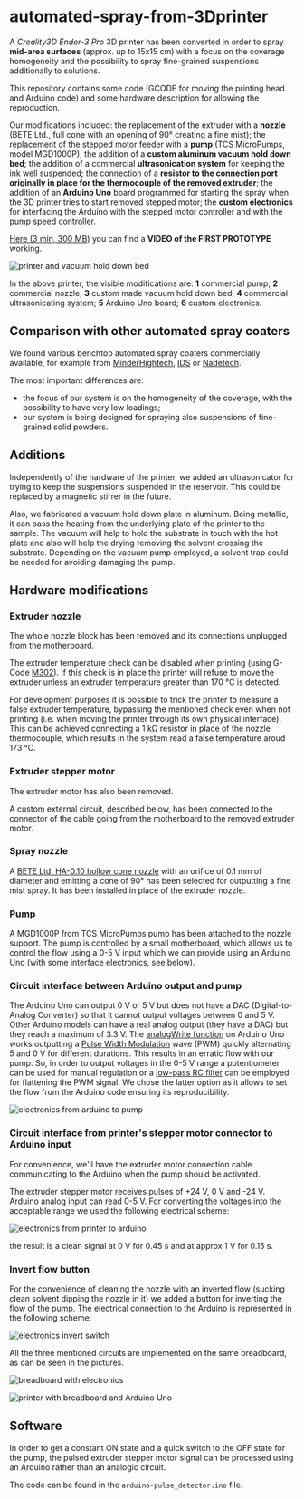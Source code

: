 # automated-spray-from-3Dprinter
A *Creality3D Ender-3 Pro* 3D printer has been converted in order to spray **mid-area surfaces** (approx. up to 15x15 cm) with a focus on the coverage homogeneity and the possibility to spray fine-grained suspensions additionally to solutions.

This repository contains some code (GCODE for moving the printing head and Arduino code) and some hardware description for allowing the reproduction.

Our modifications included: the replacement of the extruder with a **nozzle** (BETE Ltd., full cone with an opening of 90° creating a fine mist); the replacement of the stepped motor feeder with a **pump** (TCS MicroPumps, model MGD1000P); the addition of a **custom aluminum vacuum hold down bed**; the addition of a commercial **ultrasonication system** for keeping the ink well suspended; the connection of a **resistor to the connection port originally in place for the thermocouple of the removed extruder**; the addition of an **Arduino Uno** board programmed for starting the spray when the 3D printer tries to start removed stepped motor; the **custom electronics** for interfacing the Arduino with the stepped motor controller and with the pump speed controller.

[Here (3 min, 300 MB)](https://uz.sns.it/~ilario/VID_20210902_151558.mp4) you can find a **VIDEO of the FIRST PROTOTYPE** working.

![printer and vacuum hold down bed](20221124_123430-annotated.jpg)

In the above printer, the visible modifications are: **1** commercial pump; **2** commercial nozzle; **3** custom made vacuum hold down bed; **4** commercial ultrasonicating system; **5** Arduino Uno board; **6** custom electronics.

## Comparison with other automated spray coaters

We found various benchtop automated spray coaters commercially available, for example from [MinderHightech](https://minder-hightech.en.made-in-china.com/product/MFWTIpzZrRVC/China-Small-Size-Hardware-Electronic-Plastic-Toy-Automatic-Spray-Painting-Machine.html), [IDS](https://www.idsnm.com/products/) or [Nadetech](https://nadetech.com/products/spray-coating).

The most important differences are:

* the focus of our system is on the homogeneity of the coverage, with the possibility to have very low loadings;
* our system is being designed for spraying also suspensions of fine-grained solid powders.

## Additions

Independently of the hardware of the printer, we added an ultrasonicator for trying to keep the suspensions suspended in the reservoir. This could be replaced by a magnetic stirrer in the future.

Also, we fabricated a vacuum hold down plate in aluminum. Being metallic, it can pass the heating from the underlying plate of the printer to the sample. The vacuum will help to hold the substrate in touch with the hot plate and also will help the drying removing the solvent crossing the substrate. Depending on the vacuum pump employed, a solvent trap could be needed for avoiding damaging the pump.

## Hardware modifications

### Extruder nozzle

The whole nozzle block has been removed and its connections unplugged from the motherboard.

The extruder temperature check can be disabled when printing (using G-Code [M302](https://marlinfw.org/docs/gcode/M302.html)). If this check is in place the printer will refuse to move the extruder unless an extruder temperature greater than 170 °C is detected.

For development purposes it is possible to trick the printer to measure a false extruder temperature, bypassing the mentioned check even when not printing (i.e. when moving the printer through its own physical interface). This can be achieved connecting a 1 kΩ resistor in place of the nozzle thermocouple, which results in the system read a false temperature aroud 173 °C.

### Extruder stepper motor

The extruder motor has also been removed.

A custom external circuit, described below, has been connected to the connector of the cable going from the motherboard to the removed extruder motor.

### Spray nozzle

A [BETE Ltd. HA-0.10 hollow cone nozzle](https://www.bete-europe.com/en/products/hollow-cone-nozzles/ha-hollow-cone-nozzle.html) with an orifice of 0.1 mm of diameter and emitting a cone of 90° has been selected for outputting a fine mist spray. It has been installed in place of the extruder nozzle.

### Pump

A MGD1000P from TCS MicroPumps pump has been attached to the nozzle support. The pump is controlled by a small motherboard, which allows us to control the flow using a 0-5 V input which we can provide using an Arduino Uno (with some interface electronics, see below).

### Circuit interface between Arduino output and pump

The Arduino Uno can output 0 V or 5 V but does not have a DAC (Digital-to-Analog Converter) so that it cannot output voltages between 0 and 5 V.
Other Arduino models can have a real analog output (they have a DAC) but they reach a maximum of 3.3 V.
The [analogWrite function](https://www.arduino.cc/reference/en/language/functions/analog-io/analogwrite/) on Arduino Uno works outputting a [Pulse Width Modulation](https://www.arduino.cc/en/Tutorial/Foundations/PWM) wave (PWM) quickly alternating 5 and 0 V for different durations. This results in an erratic flow with our pump. So, in order to output voltages in the 0-5 V range a potentiometer can be used for manual regulation or a [low-pass RC filter](https://en.wikipedia.org/wiki/Low-pass_filter#RC_filter) can be employed for flattening the PWM signal. We chose the latter option as it allows to set the flow from the Arduino code ensuring its reproducibility.

![electronics from arduino to pump](electronics/electronics-from_arduino_to_pump.png)

### Circuit interface from printer's stepper motor connector to Arduino input

For convenience, we'll have the extruder motor connection cable communicating to the Arduino when the pump should be activated.

The extruder stepper motor receives pulses of +24 V, 0 V and -24 V. Arduino analog input can read 0-5 V. For converting the voltages into the acceptable range we used the following electrical scheme:

![electronics from printer to arduino](electronics/electronics-from_printer_to_arduino.png)

the result is a clean signal at 0 V for 0.45 s and at approx 1 V for 0.15 s.


### Invert flow button

For the convenience of cleaning the nozzle with an inverted flow (sucking clean solvent dipping the nozzle in it) we added a button for inverting the flow of the pump. The electrical connection to the Arduino is represented in the following scheme:

![electronics invert switch](electronics/electronics-invert_switch.png)

All the three mentioned circuits are implemented on the same breadboard, as can be seen in the pictures.

![breadboard with electronics](IMG_20211112_115941.jpg)

![printer with breadboard and Arduino Uno](IMG_20211112_115950-annotated.jpg)

## Software

In order to get a constant ON state and a quick switch to the OFF state for the pump, the pulsed extruder stepper motor signal can be processed using an Arduino rather than an analogic circuit.

The code can be found in the `arduino-pulse_detector.ino` file.
